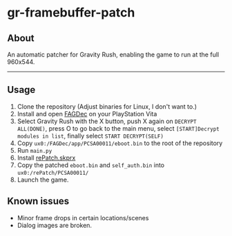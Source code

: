 # gr-framebuffer-patch
## About

An automatic patcher for Gravity Rush, enabling the game to run at the full 960x544.

---

## Usage
1. Clone the repository (Adjust binaries for Linux, I don't want to.)
2. Install and open [FAGDec](https://github.com/CelesteBlue-dev/PSVita-RE-tools/tree/master/FAGDec) on your PlayStation Vita
3. Select Gravity Rush with the X button, push X again on `DECRYPT ALL(DONE)`, press O to go back to the main menu, select `[START]Decrypt modules in list`, finally select `START DECRYPT(SELF)`
4. Copy `ux0:/FAGDec/app/PCSA00011/eboot.bin` to the root of the repository
5. Run `main.py`
6. Install [rePatch.skprx](https://github.com/dots-tb/rePatch-reDux0/releases/tag/3.0)
7. Copy the patched `eboot.bin` and `self_auth.bin` into `ux0:/rePatch/PCSA00011/`
8. Launch the game.

## Known issues
- Minor frame drops in certain locations/scenes
- Dialog images are broken.
